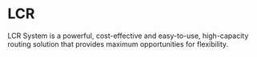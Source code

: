 LCR
===

LCR System is a powerful, cost-effective and easy-to-use, high-capacity routing solution that provides maximum opportunities for flexibility.